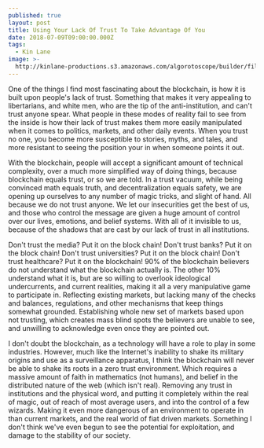 ```yaml
---
published: true
layout: post
title: Using Your Lack Of Trust To Take Advantage Of You
date: 2018-07-09T09:00:00.000Z
tags:
  - Kin Lane
image: >-
  http://kinlane-productions.s3.amazonaws.com/algorotoscope/builder/filtered/81_38_800_500_0_max_0_-1_-5.jpg
---
```

One of the things I find most fascinating about the blockchain, is how it is built upon people's lack of trust. Something that makes it very appealing to libertarians, and white men, who are the tip of the anti-institution, and can't trust anyone spear. What people in these modes of reality fail to see from the inside is how their lack of trust makes them more easily manipulated when it comes to politics, markets, and other daily events. When you trust no one, you become more susceptible to stories, myths, and tales, and more resistant to seeing the position your in when someone points it out. 

With the blockchain, people will accept a significant amount of technical complexity, over a much more simplified way of doing things, because blockchain equals trust, or so we are told. In a trust vacuum, while being convinced math equals truth, and decentralization equals safety, we are opening up ourselves to any number of magic tricks, and slight of hand. All because we do not trust anyone. We let our insecurities get the best of us, and those who control the message are given a huge amount of control over our lives, emotions, and belief systems. With all of it invisible to us, because of the shadows that are cast by our lack of trust in all institutions.

Don't trust the media? Put it on the block chain! Don't trust banks? Put it on the block chain! Don't trust universities? Put it on the block chain! Don't trust healthcare? Put it on the blockchain! 90% of the blockchain believers do not understand what the blockchain actually is. The other 10% understand what it is, but are so willing to overlook ideological undercurrents, and current realities, making it all a very manipulative game to participate in. Reflecting existing markets, but lacking many of the checks and balances, regulations, and other mechanisms that keep things somewhat grounded. Establishing whole new set of markets based upon not trusting, which creates mass blind spots the believers are unable to see, and unwilling to acknowledge even once they are pointed out.

I don't doubt the blockchain, as a technology will have a role to play in some industries. However, much like the Internet's inability to shake its military origins and use as a surveillance apparatus, I think the blockchain will never be able to shake its roots in a zero trust environment. Which requires a massive amount of faith in mathematics (not humans), and belief in the distributed nature of the web (which isn't real). Removing any trust in institutions and the physical word, and putting it completely within the real of magic, out of reach of most average users, and into the control of a few wizards. Making it even more dangerous of an environment to operate in than current markets, and the real world of fiat driven markets. Something I don't think we've even begun to see the potential for exploitation, and damage to the stability of our society.
